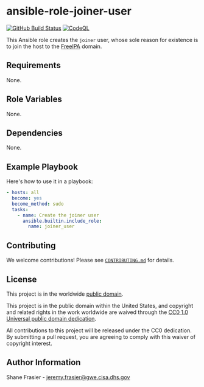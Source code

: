 # ansible-role-joiner-user #

[![GitHub Build Status](https://github.com/cisagov/ansible-role-joiner-user/workflows/build/badge.svg)](https://github.com/cisagov/ansible-role-joiner-user/actions)
[![CodeQL](https://github.com/cisagov/ansible-role-joiner-user/workflows/CodeQL/badge.svg)](https://github.com/cisagov/ansible-role-joiner-user/actions/workflows/codeql-analysis.yml)

This Ansible role creates the `joiner` user, whose sole reason for
existence is to join the host to the
[FreeIPA](https://www.freeipa.org/) domain.

## Requirements ##

None.

## Role Variables ##

None.

<!--
| Variable | Description | Default | Required |
|----------|-------------|---------|----------|
| optional_variable | Describe its purpose. | `default_value` | No |
| required_variable | Describe its purpose. | n/a | Yes |
-->

## Dependencies ##

None.

## Example Playbook ##

Here's how to use it in a playbook:

```yaml
- hosts: all
  become: yes
  become_method: sudo
  tasks:
    - name: Create the joiner user
      ansible.builtin.include_role:
        name: joiner_user
```

## Contributing ##

We welcome contributions!  Please see [`CONTRIBUTING.md`](CONTRIBUTING.md) for
details.

## License ##

This project is in the worldwide [public domain](LICENSE).

This project is in the public domain within the United States, and
copyright and related rights in the work worldwide are waived through
the [CC0 1.0 Universal public domain
dedication](https://creativecommons.org/publicdomain/zero/1.0/).

All contributions to this project will be released under the CC0
dedication. By submitting a pull request, you are agreeing to comply
with this waiver of copyright interest.

## Author Information ##

Shane Frasier - <jeremy.frasier@gwe.cisa.dhs.gov>
